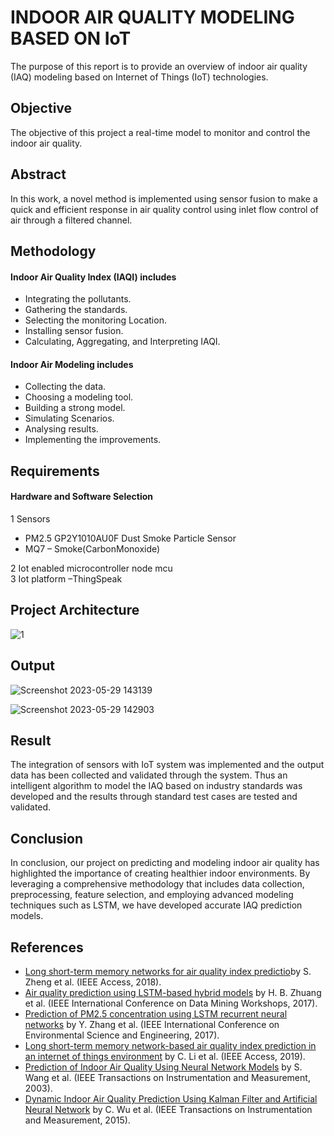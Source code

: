 # INDOOR AIR QUALITY MODELING BASED ON IoT
The purpose of this report is to provide an overview of indoor air quality (IAQ) modeling based on Internet of Things (IoT) technologies.

## Objective
The objective of this project a real-time model to monitor and control the indoor air quality.

## Abstract
In this work, a novel method is implemented using sensor fusion to make a quick and efficient response in air quality control using inlet flow control of air through a filtered channel.

## Methodology

#### Indoor Air Quality Index (IAQI) includes 

+ Integrating the pollutants.
+ Gathering the standards.
+ Selecting the monitoring Location.
+ Installing sensor fusion.
+ Calculating, Aggregating, and Interpreting IAQI.

#### Indoor Air Modeling includes

+ Collecting the data.
+ Choosing a modeling tool.
+ Building a strong model.
+ Simulating Scenarios.
+ Analysing results.
+ Implementing the improvements.

## Requirements
#### Hardware and Software Selection
1 Sensors
+ PM2.5 GP2Y1010AU0F Dust Smoke Particle Sensor
+ MQ7 – Smoke(CarbonMonoxide)
 
2 Iot enabled microcontroller node mcu<br>
3 Iot platform –ThingSpeak 



## Project Architecture
![1](https://github.com/Gowri4622/INDOOR-AIR-QUALITY-MODELING-BASED-ON-IoT/assets/75235455/31d706ed-a124-42b0-bf93-a34ff3906f05)

## Output
![Screenshot 2023-05-29 143139](https://github.com/Gowri4622/INDOOR-AIR-QUALITY-MODELING-BASED-ON-IoT/assets/75235455/a0b735f5-315c-4410-a900-3e8202b809df)


![Screenshot 2023-05-29 142903](https://github.com/Gowri4622/INDOOR-AIR-QUALITY-MODELING-BASED-ON-IoT/assets/75235455/a5bd650e-2802-4a60-bfd6-36e6c796f4e1)



## Result
The integration of sensors with IoT system was implemented and the output data has been collected and validated through the system. Thus an intelligent algorithm to model the IAQ based on industry standards was developed and the results through standard test cases are tested and validated.

## Conclusion
In conclusion, our project on predicting and modeling indoor air quality has
highlighted the importance of creating healthier indoor environments. By leveraging a comprehensive methodology that includes data collection, preprocessing, feature selection, and employing advanced modeling techniques such as LSTM, we have developed accurate IAQ prediction models.

## References
+ [Long short-term memory networks for air quality index predictio](https://ieeexplore.ieee.org/abstract/document/8489425)by S. Zheng et al. (IEEE Access, 2018).
+ [Air quality prediction using LSTM-based hybrid models](https://ieeexplore.ieee.org/abstract/document/8215599) by H. B. Zhuang et al. (IEEE International Conference on Data Mining Workshops, 2017).
+ [Prediction of PM2.5 concentration using LSTM recurrent neural networks](https://ieeexplore.ieee.org/abstract/document/8264573) by Y. Zhang et al. (IEEE International Conference on Environmental Science and Engineering, 2017).
+ [Long short-term memory network-based air quality index prediction in an internet of things environment](https://ieeexplore.ieee.org/abstract/document/8712119) by C. Li et al. (IEEE Access, 2019). 
+ [Prediction of Indoor Air Quality Using Neural Network Models](https://ieeexplore.ieee.org/abstract/document/1203299) by S. Wang et al. (IEEE Transactions on Instrumentation and Measurement, 2003). 
+ [Dynamic Indoor Air Quality Prediction Using Kalman Filter and Artificial Neural Network](https://ieeexplore.ieee.org/abstract/document/7138119) by C. Wu et al. (IEEE Transactions on Instrumentation and Measurement, 2015).






